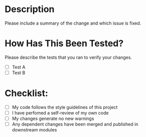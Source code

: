 # Description

Please include a summary of the change and which issue is
fixed.

# How Has This Been Tested?

Please describe the tests that you ran to verify your changes.

- [ ] Test A
- [ ] Test B

# Checklist:

- [ ] My code follows the style guidelines of this project
- [ ] I have perfomed a self-review of my own code
- [ ] My changes generate no new warnings
- [ ] Any dependent changes have been merged and published in
downstream modules
